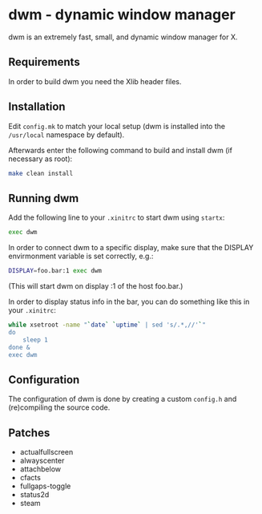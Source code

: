 # dwm - dynamic window manager
dwm is an extremely fast, small, and dynamic window manager for X.

## Requirements
In order to build dwm you need the Xlib header files.

## Installation
Edit `config.mk` to match your local setup (dwm is installed into
the `/usr/local` namespace by default).

Afterwards enter the following command to build and install dwm (if
necessary as root):

```sh
make clean install
```

## Running dwm
Add the following line to your `.xinitrc` to start dwm using `startx`:

```sh
exec dwm
```

In order to connect dwm to a specific display, make sure that
the DISPLAY envirmonment variable is set correctly, e.g.:

```sh
DISPLAY=foo.bar:1 exec dwm
```

(This will start dwm on display :1 of the host foo.bar.)

In order to display status info in the bar, you can do something
like this in your `.xinitrc`:

```sh
while xsetroot -name "`date` `uptime` | sed 's/.*,//'`"
do
    sleep 1
done &
exec dwm
```

## Configuration
The configuration of dwm is done by creating a custom `config.h`
and (re)compiling the source code.

## Patches
* actualfullscreen
* alwayscenter
* attachbelow
* cfacts
* fullgaps-toggle
* status2d
* steam
